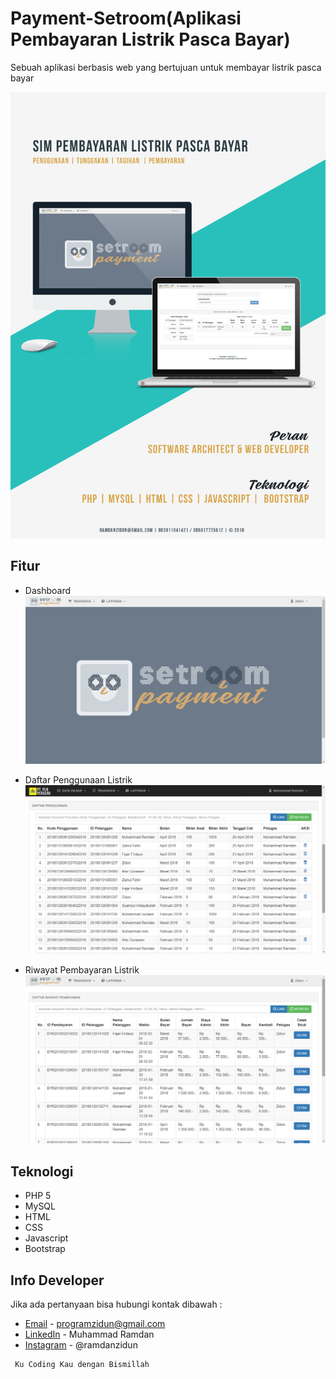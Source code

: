 # Payment-Setroom(Aplikasi Pembayaran Listrik Pasca Bayar)
Sebuah aplikasi berbasis web yang bertujuan untuk membayar listrik pasca bayar

![Foto Cover](ss_program/index.jpg "Cover Payment Setroom")

## Fitur
* Dashboard
![Foto Dashboard](ss_program/dashboard.png "Dashboard Agen")

* Daftar Penggunaan Listrik
![Foto Daftar Penggunaan Listrik ](ss_program/daftar_penggunaan.png "Daftar Penggunaan Listrik")

* Riwayat Pembayaran Listrik
![Foto Riwayat Pembyaran Listrik](ss_program/riwayat_transaksi.png "Riwayat Pembayaran Listrik")

## Teknologi
* PHP 5
* MySQL
* HTML
* CSS
* Javascript
* Bootstrap 

## Info Developer
Jika ada pertanyaan bisa hubungi kontak dibawah : 
* [Email](mailto:programzidun@gmail.com) - programzidun@gmail.com
* [LinkedIn](https://www.linkedin.com/in/rmdnzdn/) - Muhammad Ramdan
* [Instagram](https://www.instagram.com/ramdanzidun/) - @ramdanzidun

```
 Ku Coding Kau dengan Bismillah
```


